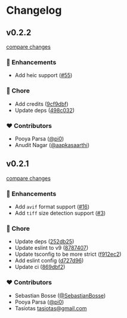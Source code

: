 # Changelog


## v0.2.2

[compare changes](https://github.com/unjs/image-meta/compare/v0.2.1...v0.2.2)

### 🚀 Enhancements

- Add heic support ([#55](https://github.com/unjs/image-meta/pull/55))

### 🏡 Chore

- Add credits ([9cf9dbf](https://github.com/unjs/image-meta/commit/9cf9dbf))
- Update deps ([498c032](https://github.com/unjs/image-meta/commit/498c032))

### ❤️ Contributors

- Pooya Parsa ([@pi0](https://github.com/pi0))
- Anudit Nagar ([@aapkasaarthi](https://github.com/aapkasaarthi))

## v0.2.1

[compare changes](https://github.com/unjs/image-meta/compare/v0.2.0...v0.2.1)

### 🚀 Enhancements

- Add `avif` format support ([#16](https://github.com/unjs/image-meta/pull/16))
- Add `tiff` size detection support ([#3](https://github.com/unjs/image-meta/pull/3))

### 🏡 Chore

- Update deps ([252db25](https://github.com/unjs/image-meta/commit/252db25))
- Update eslint to v9 ([8787407](https://github.com/unjs/image-meta/commit/8787407))
- Update tsconfig to be more strict ([f912ec2](https://github.com/unjs/image-meta/commit/f912ec2))
- Add eslint config ([d727d96](https://github.com/unjs/image-meta/commit/d727d96))
- Update ci ([869dbf2](https://github.com/unjs/image-meta/commit/869dbf2))

### ❤️ Contributors

- Sebastian Bosse ([@SebastianBosse](http://github.com/SebastianBosse))
- Pooya Parsa ([@pi0](http://github.com/pi0))
- Tasiotas <tasiotas@gmail.com>

